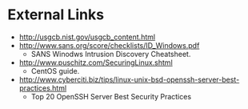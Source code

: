 # External Links
* <http://usgcb.nist.gov/usgcb_content.html>
* <http://www.sans.org/score/checklists/ID_Windows.pdf>
	* SANS Winodws Intrusion Discovery Cheatsheet.
* <http://www.puschitz.com/SecuringLinux.shtml>
	* CentOS guide.
* http://www.cyberciti.biz/tips/linux-unix-bsd-openssh-server-best-practices.html
	* Top 20 OpenSSH Server Best Security Practices
